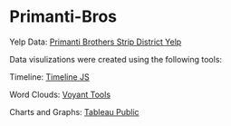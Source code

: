 # Primanti-Bros

Yelp Data:
<a href="https://www.yelp.com/biz/primanti-bros-pittsburgh-15?osq=Primanti+Bros">Primanti Brothers Strip District Yelp</a>

<p> Data visulizations were created using the following tools:</p>
Timeline:
<a href="https://timeline.knightlab.com/">Timeline JS</a>

Word Clouds:
<a href="https://voyant-tools.org/">Voyant Tools</a>

Charts and Graphs:
<a href="https://public.tableau.com/en-us/s/">Tableau Public</a>
